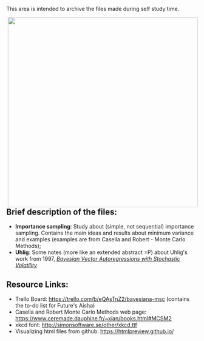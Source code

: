 This area is intended to archive the files made during self study time.  

<img src="https://imgs.xkcd.com/comics/conditional_risk.png" width="500" align = "right">

## Brief description of the files:
* **Importance sampling**: Study about (simple, not sequential) importance sampling. Contains the main ideas and results about minimum variance and examples (examples are from Casella and Robert - Monte Carlo Methods);
* **Uhlig**: Some notes (more like an extended abstract =P) about Uhlig's work from 1997, [*Bayesian Vector Autoregressions with Stochastic Volatility*](https://pdfs.semanticscholar.org/322e/89da9a54c2940dafd9f96ce447fd69bb4109.pdf)

## Resource Links:

* Trello Board: https://trello.com/b/eQAsTnZ2/bayesiana-msc (contains the to-do list for Future's Aisha)
* Casella and Robert Monte Carlo Methods web page: https://www.ceremade.dauphine.fr/~xian/books.html#MCSM2
* xkcd font: http://simonsoftware.se/other/xkcd.ttf
* Visualizing html files from github: https://htmlpreview.github.io/

